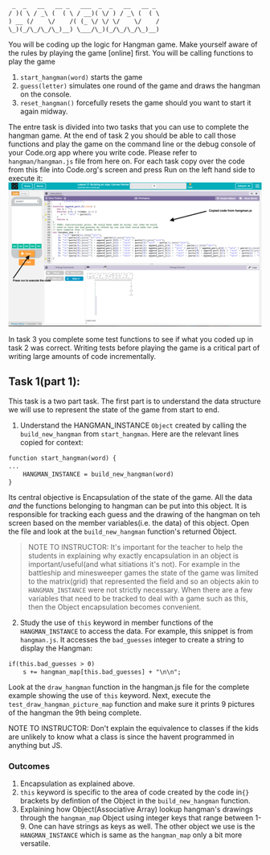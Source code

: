 
```
 _  _   __   __ _   ___  _  _   __   __ _
/ )( \ / _\ (  ( \ / __)( \/ ) / _\ (  ( \
) __ (/    \/    /( (_ \/ \/ \/    \/    /
\_)(_/\_/\_/\_)__) \___/\_)(_/\_/\_/\_)__)
```

You will be coding up the logic for Hangman game. Make yourself aware of the rules by playing the game [online] first. 
You will be calling functions to play the game
1. `start_hangman(word)` starts the game
2. `guess(letter)` simulates one round of the game and draws the hangman on the console.
3. `reset_hangman()` forcefully resets the game should you want to start it again midway.

The entre task is divided into two tasks that you can use to complete the hangman game. At the end of task 2 you should be able to call those functions and play the game on the command line or the debug console of your Code.org app where you write code. Please refer to `hangman/hangman.js` file from here on. For each task copy over the code from this file into Code.org's screen and press Run on the left hand side to execute it:
![Code.org execution](codedotorg.png)

In task 3 you complete some test functions to see if what you coded up in task 2 was correct. Writing tests before playing the game is a critical part of writing large amounts of code incrementally.

## Task 1(part 1):  
This task is a two part task. The first part is to understand the data structure we will use to represent the state of the game from start to end.
1. Understand the HANGMAN_INSTANCE `Object` created by calling the `build_new_hangman` from `start_hangman`. Here are the relevant lines copied for context:
```
function start_hangman(word) {
...
    HANGMAN_INSTANCE = build_new_hangman(word)
}
```
Its central objective is Encapsulation of the state of the game. All the data *and* the functions belonging to hangman can be put into this object. It is responsible for tracking each guess and the drawing of the hangman on teh screen based on the member variables(i.e. the data) of this object. Open the file and look at the `build_new_hangman` function's returned Object.

> NOTE TO INSTRUCTOR: It's important for the teacher to help the students in explaining why exactly encapsulation in an object is important/useful(and what sitiations it's not). For example in the battleship and minesweeper games the state of the game was limited to the matrix(grid) that represented the field and so an objects akin to `HANGMAN_INSTANCE` were not strictly necessary. When there are a few variables that need to be tracked to deal with a game such as this, then the Object encapsulation becomes convenient.

2. Study the use of `this` keyword in member functions of the `HANGMAN_INSTANCE` to access the data. For example, this snippet is from `hangman.js`. It accesses the `bad_guesses` integer to create a string to display the Hangman: 
```
if(this.bad_guesses > 0)
    s += hangman_map[this.bad_guesses] + "\n\n";
```
Look at the `draw_hangman` function in the hangman.js file for the complete example showing the use of `this` keyword. Next, execute the `test_draw_hangman_picture_map` function and make sure it prints 9 pictures of the hangman the 9th being complete.

NOTE TO INSTRUCTOR: Don't explain the equivalence to classes if the kids are unlikely to know what a class is since the havent programmed in anything but JS.

### Outcomes
1. Encapsulation as explained above.
2. `this` keyword is specific to the area of code created by the code in`{}` brackets by defintion of the Object in the `build_new_hangman` function.
3. Explaining how Object(Associative Array) lookup hangman's drawings through the `hangman_map` Object using integer keys that range between 1-9. One can have strings as keys as well. The other object we use is the `HANGMAN_INSTANCE` which is same as the `hangman_map` only a bit more versatile.
